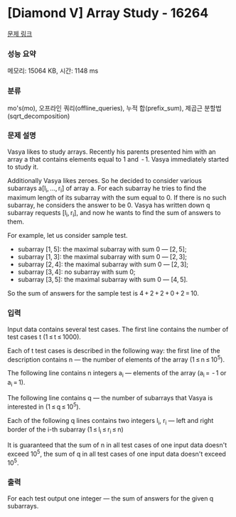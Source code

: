 # [Diamond V] Array Study - 16264 

[문제 링크](https://www.acmicpc.net/problem/16264) 

### 성능 요약

메모리: 15064 KB, 시간: 1148 ms

### 분류

mo's(mo), 오프라인 쿼리(offline_queries), 누적 합(prefix_sum), 제곱근 분할법(sqrt_decomposition)

### 문제 설명

<p>Vasya likes to study arrays. Recently his parents presented him with an array a that contains elements equal to 1 and  - 1. Vasya immediately started to study it.</p>

<p>Additionally Vasya likes zeroes. So he decided to consider various subarrays a[l<sub>i</sub>, ..., r<sub>i</sub>] of array a. For each subarray he tries to find the maximum length of its subarray with the sum equal to 0. If there is no such subarray, he considers the answer to be 0. Vasya has written down q subarray requests [l<sub>i</sub>, r<sub>i</sub>], and now he wants to find the sum of answers to them.</p>

<p>For example, let us consider sample test.</p>

<ul>
	<li>subarray [1, 5]: the maximal subarray with sum 0 — [2, 5];</li>
	<li>subarray [1, 3]: the maximal subarray with sum 0 — [2, 3];</li>
	<li>subarray [2, 4]: the maximal subarray with sum 0 — [2, 3];</li>
	<li>subarray [3, 4]: no subarray with sum 0;</li>
	<li>subarray [3, 5]: the maximal subarray with sum 0 — [4, 5].</li>
</ul>

<p>So the sum of answers for the sample test is 4 + 2 + 2 + 0 + 2 = 10.</p>

### 입력 

 <p>Input data contains several test cases. The first line contains the number of test cases t (1 ≤ t ≤ 1000).</p>

<p>Each of t test cases is described in the following way: the first line of the description contains n — the number of elements of the array (1 ≤ n ≤ 10<sup>5</sup>).</p>

<p>The following line contains n integers a<sub>i</sub> — elements of the array (a<sub>i</sub> =  - 1 or a<sub>i</sub> = 1).</p>

<p>The following line contains q — the number of subarrays that Vasya is interested in (1 ≤ q ≤ 10<sup>5</sup>).</p>

<p>Each of the following q lines contains two integers l<sub>i</sub>, r<sub>i</sub> — left and right border of the i-th subarray (1 ≤ l<sub>i</sub> ≤ r<sub>i</sub> ≤ n)</p>

<p>It is guaranteed that the sum of n in all test cases of one input data doesn't exceed 10<sup>5</sup>, the sum of q in all test cases of one input data doesn't exceed 10<sup>5</sup>.</p>

### 출력 

 <p>For each test output one integer — the sum of answers for the given q subarrays.</p>


